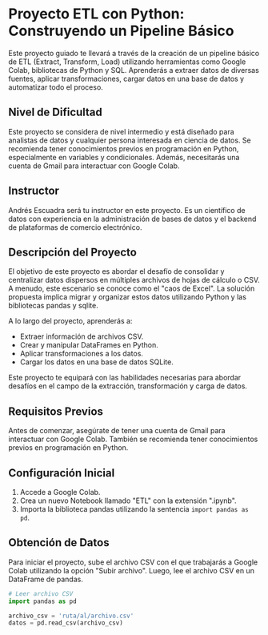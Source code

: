 # Proyecto ETL con Python: Construyendo un Pipeline Básico

Este proyecto guiado te llevará a través de la creación de un pipeline básico de ETL (Extract, Transform, Load) utilizando herramientas como Google Colab, bibliotecas de Python y SQL. Aprenderás a extraer datos de diversas fuentes, aplicar transformaciones, cargar datos en una base de datos y automatizar todo el proceso. 

## Nivel de Dificultad

Este proyecto se considera de nivel intermedio y está diseñado para analistas de datos y cualquier persona interesada en ciencia de datos. Se recomienda tener conocimientos previos en programación en Python, especialmente en variables y condicionales. Además, necesitarás una cuenta de Gmail para interactuar con Google Colab.

## Instructor

Andrés Escuadra será tu instructor en este proyecto. Es un científico de datos con experiencia en la administración de bases de datos y el backend de plataformas de comercio electrónico.

## Descripción del Proyecto

El objetivo de este proyecto es abordar el desafío de consolidar y centralizar datos dispersos en múltiples archivos de hojas de cálculo o CSV. A menudo, este escenario se conoce como el "caos de Excel". La solución propuesta implica migrar y organizar estos datos utilizando Python y las bibliotecas pandas y sqlite.

A lo largo del proyecto, aprenderás a:

- Extraer información de archivos CSV.
- Crear y manipular DataFrames en Python.
- Aplicar transformaciones a los datos.
- Cargar los datos en una base de datos SQLite.

Este proyecto te equipará con las habilidades necesarias para abordar desafíos en el campo de la extracción, transformación y carga de datos.

## Requisitos Previos

Antes de comenzar, asegúrate de tener una cuenta de Gmail para interactuar con Google Colab. También se recomienda tener conocimientos previos en programación en Python.

## Configuración Inicial

1. Accede a Google Colab.
2. Crea un nuevo Notebook llamado "ETL" con la extensión ".ipynb".
3. Importa la biblioteca pandas utilizando la sentencia `import pandas as pd`.

## Obtención de Datos

Para iniciar el proyecto, sube el archivo CSV con el que trabajarás a Google Colab utilizando la opción "Subir archivo". Luego, lee el archivo CSV en un DataFrame de pandas.

```python
# Leer archivo CSV
import pandas as pd

archivo_csv = 'ruta/al/archivo.csv'
datos = pd.read_csv(archivo_csv)
